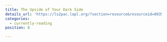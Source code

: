 ```yaml
---
title: The Upside of Your Dark Side
details_url: 'https://ls2pac.lapl.org/?section=resource&resourceid=893534792'
categories:
  - currently-reading
position: 8

---
```

